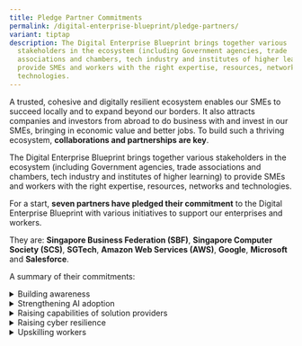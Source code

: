 ```yaml
---
title: Pledge Partner Commitments
permalink: /digital-enterprise-blueprint/pledge-partners/
variant: tiptap
description: The Digital Enterprise Blueprint brings together various
  stakeholders in the ecosystem (including Government agencies, trade
  associations and chambers, tech industry and institutes of higher learning) to
  provide SMEs and workers with the right expertise, resources, networks and
  technologies.
---
```

<p>A trusted, cohesive and digitally resilient ecosystem enables our SMEs
to succeed locally and to expand beyond our borders. It also attracts companies
and investors from abroad to do business with and invest in our SMEs, bringing
in economic value and better jobs. To build such a thriving ecosystem, <strong>collaborations and partnerships are key</strong>.</p>
<p>The Digital Enterprise Blueprint brings together various stakeholders
in the ecosystem (including Government agencies, trade associations and
chambers, tech industry and institutes of higher learning) to provide SMEs
and workers with the right expertise, resources, networks and technologies.</p>
<p>For a start, <strong>seven partners have pledged their commitment</strong> to
the Digital Enterprise Blueprint with various initiatives to support our
enterprises and workers.</p>
<p>They are: <strong>Singapore Business Federation (SBF)</strong>, <strong>Singapore Computer Society (SCS)</strong>, <strong>SGTech</strong>, <strong>Amazon Web Services (AWS)</strong>, <strong>Google</strong>, <strong>Microsoft </strong>and <strong>Salesforce</strong>.</p>
<p>A summary of their commitments:</p>
<div data-type="detailGroup" class="isomer-accordion isomer-accordion-white">
<details class="isomer-details">
<summary>Building awareness</summary>
<div data-type="detailsContent" class="isomer-details-content">
<ul data-tight="true" class="tight">
<li>
<p>SBF has pledged to leverage its network of 30,000 SMEs to raise awareness
on the initiatives and support outlined in this blueprint.</p>
</li>
</ul>
</div>
</details>
<details class="isomer-details">
<summary>Strengthening AI adoption</summary>
<div data-type="detailsContent" class="isomer-details-content">
<ul data-tight="true" class="tight">
<li>
<p>Microsoft, AI Singapore and Enterprise Singapore have jointly developed
a programme to drive the adoption of Microsoft’s Copilot among SMEs. Copilot
is directly embedded within many Microsoft 365 applications and is an easy-to-use
AI tool. In addition to purchasing the Copilot license at a subsidised
rate, SMEs can attend training workshops on harnessing Copilot for enhanced
business productivity.</p>
</li>
<li>
<p>Salesforce will partner with IMDA to introduce the Data+AI Boost SME programme
and empower 5,000 SMEs to accelerate their growth and scale up faster.
This initiative includes training for SMEs to harness trusted AI and data
to drive business growth, individual consultation sessions to help SMEs
address their business needs and access to knowledge and online learning
tools through Salesforce’s Trailhead platform.</p>
</li>
<li>
<p>Digitally mature SMEs will be paired with established tech companies,
such as AWS and Microsoft, to support them in developing GenAI capabilities
and deploying bespoke GenAI solutions through IMDA’s GenAI x Digital Leaders
programme. For example, businesses will be connected with AWS or Microsoft’s
Partner Network for technical expertise and support for their entire journey
from tech discovery, development and deployment of GenAI solutions. entire
journey from tech discovery, development and deployment of GenAI solutions.</p>
</li>
</ul>
</div>
</details>
<details class="isomer-details">
<summary>Raising capabilities of solution providers</summary>
<div data-type="detailsContent" class="isomer-details-content">
<ul data-tight="true" class="tight">
<li>
<p>AWS has pledged to enhance the capabilities of IMDA’s pre-approved Infocomm
Media (ICM) solution providers with tools and knowledge needed to stay
secure and scale up in the cloud. AWS will support them through initiatives
such as security workshops, dedicated technical support for architecture,
sharing of best practices on the cloud and cost management review exercises.</p>
</li>
</ul>
<p>Additionally, AWS’s investment into Singapore’s cloud computing infrastructure
will enable enterprises to access digital resources like compute and storage,
and advanced capabilities like AI. This collaboration enriches the capabilities
of our solution providers and cultivates a more resilient and innovative
ecosystem.</p>
<ul data-tight="true" class="tight">
<li>
<p>Microsoft is partnering with IMDA to uplift IMDA’s pre-approved ICM solution
providers with GenAI capabilities to scale up adoption of GenAI solutions
by SMEs.</p>
</li>
</ul>
</div>
</details>
<details class="isomer-details">
<summary>Raising cyber resilience</summary>
<div data-type="detailsContent" class="isomer-details-content">
<ul data-tight="true" class="tight">
<li>
<p>AWS, Google and Microsoft will work with CSA to expand on the existing
multi-year collaboration on cloud security to include AI security as more
businesses use AI services on the cloud.</p>
</li>
<li>
<p>Microsoft’s collaboration with CSA on initiatives to protect Singapore’s
cyberspace will positively impact at least 2,000 SMEs in Singapore over
the next three years.</p>
</li>
</ul>
</div>
</details>
<details class="isomer-details">
<summary>Upskilling workers</summary>
<div data-type="detailsContent" class="isomer-details-content">
<ul data-tight="true" class="tight">
<li>
<p>SCS will partner with IMDA to expand the outreach of TechSkills Accelerator
(TeSA) to more non-ICT sectors, so they can leverage AI in performing corporate
functions.</p>
</li>
<li>
<p>Over the next two and a half years, SGTech will collaborate with IMDA
to facilitate the placement of at least 300 apprentices (fresh or mid-career
professionals with a Polytechnic or ITE background) through SGTech’s network
of 1,400 corporate members.</p>
</li>
<li>
<p>SCS and SGTech will partner with IMDA through the TIP Alliance to raise
awareness and drive adoption of skills-based hiring practices amongst enterprises
by encouraging them to commit to the Employers’ Pledge and implement hiring
practices from the Handbook of Tech Roles.</p>
</li>
</ul>
</div>
</details>
</div>
<p></p>